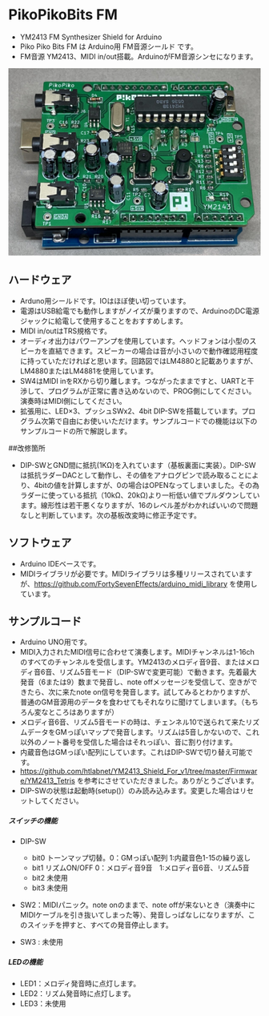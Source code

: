 # PikoPikoBits FM
- YM2413 FM Synthesizer Shield for Arduino
- Piko Piko Bits FM は Arduino用 FM音源シールド です。
- FM音源 YM2413、MIDI in/out搭載。ArduinoがFM音源シンセになります。


![Photo](pikopikobitsFM.JPG)

## ハードウェア
- Arduno用シールドです。IOはほぼ使い切っています。
- 電源はUSB給電でも動作しますがノイズが乗りますので、ArduinoのDC電源ジャックに給電して使用することをおすすめします。
- MIDI in/outはTRS規格です。
- オーディオ出力はパワーアンプを使用しています。ヘッドフォンは小型のスピーカを直結できます。スピーカーの場合は音が小さいので動作確認用程度に持っていただければと思います。回路図ではLM4880と記載ありますが、LM4880またはLM4881を使用しています。
- SW4はMIDI inをRXから切り離します。つながったままですと、UARTと干渉して、プログラムが正常に書き込めないので、PROG側にしてください。演奏時はMIDI側にしてください。
- 拡張用に、LED×3、プッシュSWx2、4bit DIP-SWを搭載しています。プログラム次第で自由にお使いいただけます。サンプルコードでの機能は以下のサンプルコードの所で解説します。

##改修箇所
- DIP-SWとGND間に抵抗(1KΩ)を入れています（基板裏面に実装）。DIP-SWは抵抗ラダーDACとして動作し、その値をアナログピンで読み取ることにより、4bitの値を計算しますが、0の場合はOPENなってしまいました。その為ラダーに使っている抵抗（10kΩ、20kΩ)より一桁低い値でプルダウンしています。線形性は若干悪くなりますが、16のレベル差がわかればいいので問題なしと判断しています。次の基板改変時に修正予定です。

## ソフトウェア
- Arduino IDEベースです。
- MIDIライブラリが必要です。MIDIライブラリは多種リリースされていますが、https://github.com/FortySevenEffects/arduino_midi_library を使用しています。
## サンプルコード
- Arduino UNO用です。
- MIDI入力されたMIDI信号に合わせて演奏します。MIDIチャンネルは1-16chのすべてのチャンネルを受信します。YM2413のメロディ音9音、またはメロディ音6音、リズム5音モード（DIP-SWで変更可能）で動きます。先着最大発音（6または9）数まで発音し、note offメッセージを受信して、空きができたら、次に来たnote on信号を発音します。試してみるとわかりますが、普通のGM音源用のデータを食わせてもそれなりに聞けてしまいます。（もちろん変なところはありますが）
- メロディ音6音、リズム5音モードの時は、チェンネル10で送られて来たリズムデータをGMっぽいマップで発音します。リズムは5音しかないので、これ以外のノート番号を受信した場合はそれっぽい、音に割り付けます。
- 内蔵音色はGMっぽい配列にしています。これはDIP-SWで切り替え可能です。
- https://github.com/htlabnet/YM2413_Shield_For_v1/tree/master/Firmware/YM2413_Tetris を参考にさせていただきました。ありがとうございます。
- DIP-SWの状態は起動時(setup()）のみ読み込みます。変更した場合はリセットしてください。
##### スイッチの機能
- DIP-SW
   - bit0 トーンマップ切替。0：GMっぽい配列  1:内蔵音色1-15の繰り返し
   - bit1 リズムON/OFF     0：メロディ音9音　1:メロディ音6音、リズム5音
   - bit2 未使用
   - bit3 未使用

- SW2：MIDIパニック。note onのままで、note offが来ないとき（演奏中にMIDIケーブルを引き抜いてしまった等）、発音しっぱなしになりますが、このスイッチを押すと、すべての発音停止します。
- SW3 : 未使用
##### LEDの機能
- LED1：メロディ発音時に点灯します。
- LED2：リズム発音時に点灯します。
- LED3：未使用


